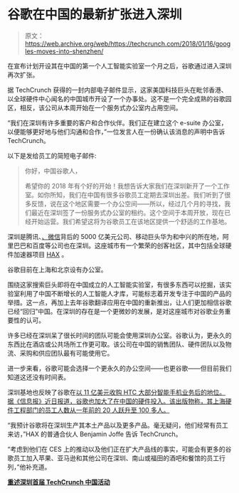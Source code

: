 # 谷歌在中国的最新扩张进入深圳 

> 原文：<https://web.archive.org/web/https://techcrunch.com/2018/01/16/googles-moves-into-shenzhen/>

在宣布计划开设其在中国的第一个人工智能实验室一个月之后，谷歌通过进入深圳再次扩张。

据 TechCrunch 获得的一封内部电子邮件显示，这家美国科技巨头在毗邻香港、以全球硬件中心闻名的中国城市开设了一个办事处。这不是一个完全成熟的谷歌园区，相反，该公司从本周开始在一个服务式办公室内占用空间。

“我们在深圳有许多重要的客户和合作伙伴。我们正在建立这个 e-suite 办公室，以便能够更好地与他们沟通和合作，”一位发言人在一份确认该消息的声明中告诉 TechCrunch。

以下是发给员工的简短电子邮件:

> 你好，中国谷歌人，
> 
> 希望你的 2018 年有个好的开始！我想告诉大家我们在深圳新开了一个工作室。如你所知，我们在中国有很多谷歌员工定期去深圳出差。我们听到了很多反馈，说在这个地区需要一个办公空间——所以，经过几个月的寻找，我们最近在深圳签了一份服务式办公室的租约。这个空间于本周开放，现在已经开始运营。我们希望这将为谷歌员工在该地区提供一个舒适的工作基地。

深圳是腾讯、[、微信](https://web.archive.org/web/20221205220419/https://beta.techcrunch.com/2017/11/20/tencent-500-billion/)背后的 5000 亿美元公司、移动巨头华为和中兴的所在地，阿里巴巴和百度等公司也在深圳。这座城市有一个繁荣的创客社区，其中包括全球硬件加速器项目 [HAX](https://web.archive.org/web/20221205220419/https://hax.co/) 。

谷歌目前在上海和北京设有办公室。

围绕这家搜索巨头即将在中国成立的人工智能实验室，有很多东西可以挖掘，该实验室利用了中国不断增长的人工智能人才库，可能标志着开发专注于中国的产品的举措。这一点，再加上去年谷歌翻译应用在中国的重新推出，让人们更加相信谷歌已经“回归”中国。在深圳的存在是一个更微妙的发展，是对这座城市对谷歌业务重要性的认可。

许多已经在深圳呆了很长时间的团队可能会使用深圳办公室。谷歌认为，更永久的东西比在酒店或公共场所工作更可取。该公司在中国的销售团队、硬件团队以及物流、采购和供应团队最有可能使用它。

进一步来看，谷歌可能会选择一个更永久的办公空间——也更谷歌——但目前我们知道这还没有时间表。

深圳基地也反映了谷歌在[以 11 亿美元收购 HTC 大部分智能手机业务后的地位。](https://web.archive.org/web/20221205220419/https://beta.techcrunch.com/2017/09/20/google-htc-sign-1-1b-usd-cooperation-agreement-to-boost-googles-hardware-game/)[据《信息报》近日报道，谷歌也加大了在中国的硬件投入。该出版物称，其上海硬件工程部门的员工人数从一年前的 20 人跃升至 100 多人。](https://web.archive.org/web/20221205220419/https://www.theinformation.com/googles-hardware-push-complicates-ties-with-china)

“我预计谷歌将在深圳生产其本土产品以及更多产品。毫无疑问，他们经常有员工来访，”HAX 的普通合伙人 Benjamin Joffe 告诉 TechCrunch。

“考虑到他们在 CES 上的推动以及他们正在扩大产品线的事实，可能会有更多的谷歌员工加入苹果、亚马逊和其他公司在深圳、南山或福田的酒吧和餐馆的员工行列，”他补充道。

**[重述深圳首届 TechCrunch 中国活动](https://web.archive.org/web/20221205220419/https://beta.techcrunch.com/2017/06/25/recapping-the-first-techcrunch-china-event-in-shenzhen/)**